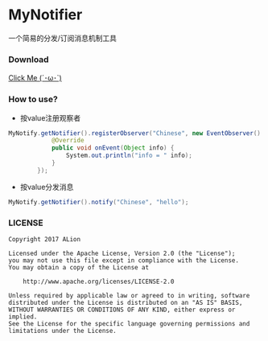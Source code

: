 # MyNotifier
一个简易的分发/订阅消息机制工具

### Download
[Click Me (´･ω･`)](https://raw.githubusercontent.com/AlionSSS/MyNotifier/master/src/lib/MyNotifier.jar)

### How to use?
- 按value注册观察者
```java
MyNotify.getNotifier().registerObserver("Chinese", new EventObserver() {
            @Override
            public void onEvent(Object info) {
                System.out.println("info = " info);
            }
        });
```
- 按value分发消息
```java
MyNotify.getNotifier().notify("Chinese", "hello");
```

### LICENSE
```
Copyright 2017 ALion

Licensed under the Apache License, Version 2.0 (the "License");
you may not use this file except in compliance with the License.
You may obtain a copy of the License at

	http://www.apache.org/licenses/LICENSE-2.0

Unless required by applicable law or agreed to in writing, software
distributed under the License is distributed on an "AS IS" BASIS,
WITHOUT WARRANTIES OR CONDITIONS OF ANY KIND, either express or implied.
See the License for the specific language governing permissions and
limitations under the License.
```
